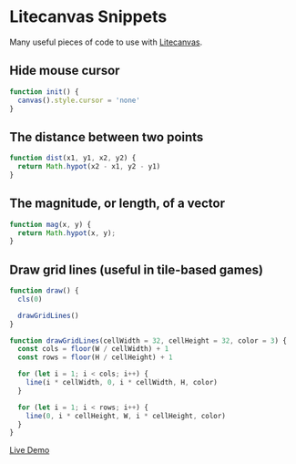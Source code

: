 # Litecanvas Snippets

Many useful pieces of code to use with [Litecanvas](https://github.com/litecanvas/game-engine).

## Hide mouse cursor

```js
function init() {
  canvas().style.cursor = 'none'
}
```

## The distance between two points

```js
function dist(x1, y1, x2, y2) {
  return Math.hypot(x2 - x1, y2 - y1)
}
```

## The magnitude, or length, of a vector

```js
function mag(x, y) {
  return Math.hypot(x, y);
}
```

## Draw grid lines (useful in tile-based games)

```js
function draw() {
  cls(0)

  drawGridLines()
}

function drawGridLines(cellWidth = 32, cellHeight = 32, color = 3) {
  const cols = floor(W / cellWidth) + 1
  const rows = floor(H / cellHeight) + 1

  for (let i = 1; i < cols; i++) {
    line(i * cellWidth, 0, i * cellWidth, H, color)
  }

  for (let i = 1; i < rows; i++) {
    line(0, i * cellHeight, W, i * cellHeight, color)
  }
}
```

[Live Demo](https://litecanvas.js.org?c=eJx1jj0PgjAURff%2Biju2QiLo5scsgzszgaJNmjYpVQbDf%2FfVIhCMU19vT8%2B7WnlZV%2BZZdfzFgF41%2Fn7AfpexQTDWPkztlTVoXNVzgYCE8eJUc1VGdlywYYXNb7XUugxCnMmYItwLqW53%2Fw2sti7M0Vxb0%2FkQdpS12lrHS2wxaQQS5BPnbD9zxchFfQSJbEnPtfRQROZHOk4fP01JEpcCmspyhc28KEWWYpUUY11Bf4Z%2F7tDp172QxX4pyt9oYR%2Fe4Ch4TQ%3D%3D)

